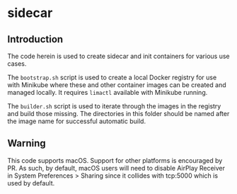 # sidecar

## Introduction
The code herein is used to create sidecar and init containers for various use
cases. 

The `bootstrap.sh` script is used to create a local Docker registry
for use with Minikube where these and other container images can be created
and managed locally. It requires `limactl` available with Minikube running.

The `builder.sh` script is used to iterate through the images in the registry
and build those missing. The directories in this folder should be named after
the image name for successful automatic build.

## Warning

This code supports macOS. Support for other platforms is encouraged by PR. As
such, by default, macOS users will need to disable AirPlay Receiver in System
Preferences > Sharing since it collides with tcp:5000 which is used by default.